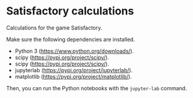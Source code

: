 # Satisfactory calculations

Calculations for the game Satisfactory.

Make sure the following dependencies are installed.
-   Python 3 (<https://www.python.org/downloads/>).
-   scipy (<https://pypi.org/project/scipy/>).
-   scipy (<https://pypi.org/project/scipy/>).
-   jupyterlab (<https://pypi.org/project/jupyterlab/>).
-   matplotlib (<https://pypi.org/project/matplotlib/>).

Then, you can run the Python notebooks with the `jupyter-lab` command.
